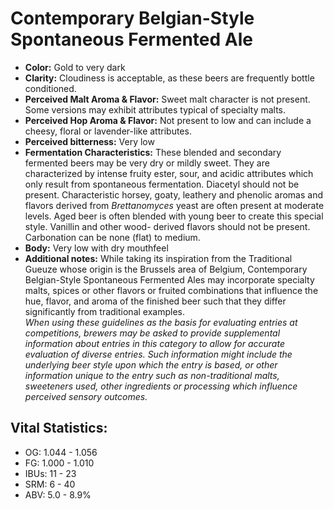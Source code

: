 # Contemporary Belgian-Style Spontaneous Fermented Ale

- **Color:** Gold to very dark
- **Clarity:** Cloudiness is acceptable, as these beers are frequently bottle conditioned.
- **Perceived Malt Aroma & Flavor:** Sweet malt character is not present. Some versions may exhibit attributes typical of specialty malts.
- **Perceived Hop Aroma & Flavor:** Not present to low and can include a cheesy, floral or lavender-like attributes.
- **Perceived bitterness:** Very low
- **Fermentation Characteristics:** These blended and secondary fermented beers may be very dry or mildly sweet. They are characterized by intense fruity ester, sour, and acidic attributes which only result from spontaneous fermentation. Diacetyl should not be present. Characteristic horsey, goaty, leathery and phenolic aromas and flavors derived from _Brettanomyces_ yeast are often present at moderate levels. Aged beer is often blended with young beer to create this special style. Vanillin and other wood- derived flavors should not be present. Carbonation can be none (flat) to medium.
- **Body:** Very low with dry mouthfeel
- **Additional notes:** While taking its inspiration from the Traditional Gueuze whose origin is the Brussels area of Belgium, Contemporary Belgian-Style Spontaneous Fermented Ales may incorporate specialty malts, spices or other flavors or fruited combinations that influence the hue, flavor, and aroma of the finished beer such that they differ significantly from traditional examples. <br/>
_When using these guidelines as the basis for evaluating entries at competitions, brewers may be asked to provide supplemental information about entries in this category to allow for accurate evaluation of diverse entries. Such information might include the underlying beer style upon which the entry is based, or other information unique to the entry such as non-traditional malts, sweeteners used, other ingredients or processing which influence perceived sensory outcomes._

## Vital Statistics:

- OG: 1.044 - 1.056
- FG: 1.000 - 1.010
- IBUs: 11 - 23
- SRM: 6 - 40
- ABV: 5.0 - 8.9% 
